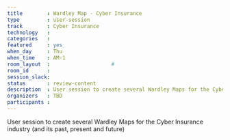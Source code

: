 ```yaml
---
title        : Wardley Map - Cyber Insurance
type         : user-session
track        : Cyber Insurance
technology   :
categories   :
featured     : yes
when_day     : Thu
when_time    : AM-1
room_layout  :                    #
room_id      :
session_slack:
status       : review-content
description  : User session to create several Wardley Maps for the Cyber Insurance industry (and its past, present and future)
organizers   : TBD
participants :
---
```


User session to create several Wardley Maps for the Cyber Insurance industry (and its past, present and future)